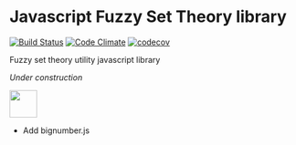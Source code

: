 # Javascript Fuzzy Set Theory library

[![Build Status](https://travis-ci.org/leoaretakis/fuzzy-theo.svg?branch=master)](https://travis-ci.org/leoaretakis/fuzzy-theo)
[![Code Climate](https://codeclimate.com/github/leoaretakis/fuzzy-theo/badges/gpa.svg)](https://codeclimate.com/github/leoaretakis/fuzzy-theo)
[![codecov](https://codecov.io/github/leoaretakis/fuzzy-theo/coverage.svg)](https://codecov.io/gh/leoaretakis/fuzzy-theo)


Fuzzy set theory utility javascript library


*Under construction*

<img src="http://i.imgur.com/fI9qT.gif" width="48">

* Add bignumber.js
